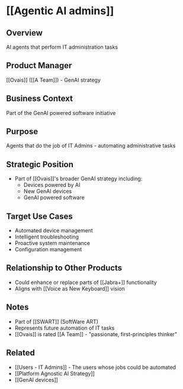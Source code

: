 # [[Agentic AI admins]]

## Overview
AI agents that perform IT administration tasks

## Product Manager
[[Ovais]] ([[A Team]]) - GenAI strategy

## Business Context
Part of the GenAI powered software initiative

## Purpose
Agents that do the job of IT Admins - automating administrative tasks

## Strategic Position
- Part of [[Ovais]]'s broader GenAI strategy including:
  - Devices powered by AI
  - New GenAI devices
  - GenAI powered software

## Target Use Cases
- Automated device management
- Intelligent troubleshooting
- Proactive system maintenance
- Configuration management

## Relationship to Other Products
- Could enhance or replace parts of [[Jabra+]] functionality
- Aligns with [[Voice as New Keyboard]] vision

## Notes
- Part of [[SWART]] (SoftWare ART)
- Represents future automation of IT tasks
- [[Ovais]] is rated [[A Team]] - "passionate, first-principles thinker"

## Related
- [[Users - IT Admins]] - The users whose jobs could be automated
- [[Platform Agnostic AI Strategy]]
- [[GenAI devices]]